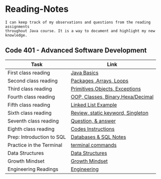 # Reading-Notes

```
I can keep track of my observations and questions from the reading assignments
throughout Java course. It is a way to document and highlight my new knowledge.
```

## Code 401 - Advanced Software Development

|  Task                                     | Link                                              |
|-------------------------------------------|---------------------------------------------------|
| First class reading                       | [Java Basics](Class-01.md)                        |
| Second class reading                      | [Packages ,Arrays, Loops](Class-02.md)            |
| Third class reading                       | [Primitives,Objects, Exceptions](Class-03.md)     |
| Fourth class reading                      | [OOP, Classes, Binary,Hexa/Decimal](Class-04.md)  |
| Fifth class reading                       | [Linked List Example](Class-05.md)                |
| Sixth class reading                       | [Review, static keyword, Singleton](Class-06.md)  |
| Seventh class reading                     | [Question, & answer](Class-07.md)                 |
| Eighth class reading                      | [Codes Instructions](Class-08.md)                 |
| Prep: Introduction to SQL                 | [Databases & SQL Notes](sql-notes.md)             |
| Practice in the Terminal                  | [terminal commands](terminal.md)                  |
| Data Structures                           | [Data Structures](Data-Structures.md)             |
| Growth Mindset                            | [Growth Mindset](Growth-Mindset.md)               |
| Engineering Readings                      | [Engineering](Engineering.md)                     |
